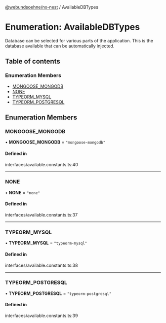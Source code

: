 [@webundsoehne/nx-nest](../README.md) / AvailableDBTypes

# Enumeration: AvailableDBTypes

Database can be selected for various parts of the application.
This is the database available that can be automatically injected.

## Table of contents

### Enumeration Members

- [MONGOOSE\_MONGODB](AvailableDBTypes.md#mongoose_mongodb)
- [NONE](AvailableDBTypes.md#none)
- [TYPEORM\_MYSQL](AvailableDBTypes.md#typeorm_mysql)
- [TYPEORM\_POSTGRESQL](AvailableDBTypes.md#typeorm_postgresql)

## Enumeration Members

### MONGOOSE\_MONGODB

• **MONGOOSE\_MONGODB** = ``"mongoose-mongodb"``

#### Defined in

interfaces/available.constants.ts:40

___

### NONE

• **NONE** = ``"none"``

#### Defined in

interfaces/available.constants.ts:37

___

### TYPEORM\_MYSQL

• **TYPEORM\_MYSQL** = ``"typeorm-mysql"``

#### Defined in

interfaces/available.constants.ts:38

___

### TYPEORM\_POSTGRESQL

• **TYPEORM\_POSTGRESQL** = ``"typeorm-postgresql"``

#### Defined in

interfaces/available.constants.ts:39
